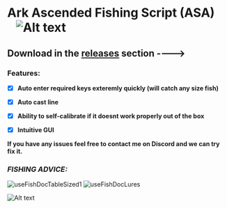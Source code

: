 
# Ark Ascended Fishing Script (ASA) ‎  ‎  ‎  ‎  ‎  ‎  ‎  ![Alt text](https://img.shields.io/github/downloads/MCS-1/Ark-Ascended-Fishing-Script/total.svg "Optional title")‎ 
## **Download in the [releases](https://github.com/MCS-1/Ark-Ascended-Fishing-Script/releases) section ---->**

### Features:
- [x] **Auto enter required keys exteremly quickly (will catch any size fish)**
- [x] **Auto cast line**
- [x] **Ability to self-calibrate if it doesnt work properly out of the box**
- [x] **Intuitive GUI**


**If you have any issues feel free to contact me on Discord and we can try fix it.**

###   *FISHING ADVICE:*



![useFishDocTableSized1](https://github.com/MCS-1/Ark-Ascended-Fishing-Script/assets/150626995/064bbde4-48ce-4769-89f3-6e8e8482af71)
![useFishDocLures](https://github.com/MCS-1/Ark-Ascended-Fishing-Script/assets/150626995/2236b666-a718-4cee-9803-e193cbe12797)

![Alt text](https://img.shields.io/github/downloads/MCS-1/Ark-Ascended-Fishing-Script/total.svg "Optional title")
